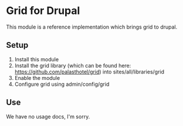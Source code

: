 Grid for Drupal
====

This module is a reference implementation which brings grid to drupal.


## Setup

1. Install this module
2. Install the grid library (which can be found here: https://github.com/palasthotel/grid) into sites/all/libraries/grid
3. Enable the module
4. Configure grid using admin/config/grid

## Use

We have no usage docs, I'm sorry.